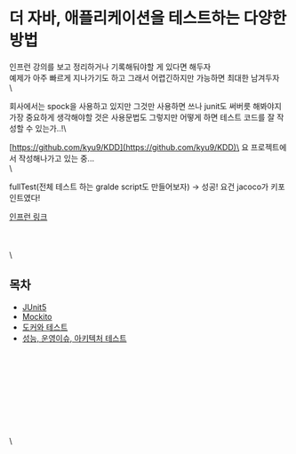 # 더 자바, 애플리케이션을 테스트하는 다양한 방법

인프런 강의를 보고 정리하거나 기록해둬야할 게 있다면 해두자\
예제가 아주 빠르게 지나가기도 하고 그래서 어렵긴하지만 가능하면 최대한 남겨두자\
\


회사에서는 spock을 사용하고 있지만 그것만 사용하면 쓰나 junit도 써버릇 해봐야지\
가장 중요하게 생각해야할 것은 사용문법도 그렇지만 어떻게 하면 테스트 코드를 잘 작성할 수 있는가..!\


[https://github.com/kyu9/KDD](https://github.com/kyu9/KDD)\
요 프로젝트에서 작성해나가고 있는 중...\
\


fullTest(전체 테스트 하는 gralde script도 만들어보자) -> 성공! 요건 jacoco가 키포인트였다!

[인프런 링크](https://www.inflearn.com/course/the-java-application-test/dashboard)\
\
\
\
\


## 목차

* [JUnit5](JUnit5.md)
* [Mockito](Mockito.md)
* [도커와 테스트](TestContainer.md)
* [성능, 운영이슈, 아키텍처 테스트](ApplicationTest.md)

\
\
\
\
\
\
\
\
\
\

